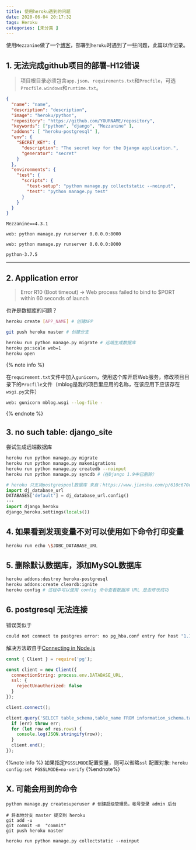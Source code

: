 ```yaml
---
title: 使用heroku遇到的问题
date: 2020-06-04 20:17:32
tags: Heroku
categories: [未分类 ]
---
```



使用`Mezzanine`做了一个[博客](../Django的CMS框架)，部署到`heroku`时遇到了一些问题，此篇以作记录。

<!-- more -->



## 1. 无法完成github项目的部署-H12错误

> 项目根目录必须包含`app.json`、`requirements.txt`和`Procfile`，可选`Procfile.windows`和`runtime.txt`。

```json app.json
{
  "name": "name",
  "description": "description",
  "image": "heroku/python",
  "repository": "https://github.com/YOURNAME/repository",
  "keywords": ["python", "django", "Mezzanine" ],
  "addons": [ "heroku-postgresql" ],
  "env": {
    "SECRET_KEY": {
      "description": "The secret key for the Django application.",
      "generator": "secret"
    }
  },
  "environments": {
    "test": {
      "scripts": {
        "test-setup": "python manage.py collectstatic --noinput",
        "test": "python manage.py test"
      }
    }
  }
}
```

```text requirements.txt
Mezzanine==4.3.1
```

```text Procfile
web: python manage.py runserver 0.0.0.0:8000
```

```text Procfile.windows
web: python manage.py runserver 0.0.0.0:8000
```

```text requirements.txt
python-3.7.5
```

---

## 2. Application error

> Error R10 (Boot timeout) -> Web process failed to bind to $PORT within 60 seconds of launch


也许是数据库的问题？
```bash
heroku create [APP_NAME] # 创建APP

git push heroku master # 创建分支

heroku run python manage.py migrate # 远端生成数据库
heroku ps:scale web=1
heroku open
```

{% note info %}

在`requirement.txt`文件中加入`gunicorn`，使用这个库开启Web服务，修改项目目录下的`Procfile`文件（mblog是我的项目里应用的名称，在该应用下应该存在`wsgi.py`文件）

```bash Procfile
web: gunicorn mblog.wsgi --log-file -
```


{% endnote %}


## 3. no such table: django_site

尝试生成远端数据库
```bash 
heroku run python manage.py migrate
heroku run python manage.py makemigrations
heroku run python manage.py createdb --noinput
heroku run python manage.py syncdb #（在Django 1.9中已删除）
```

```python setting.py
# heroku 只支持postgrespool数据库 来自：https://www.jianshu.com/p/610c670eabed
import dj_database_url
DATABASES['default'] = dj_database_url.config()
···
import django_heroku
django_heroku.settings(locals())
```


## 4. 如果看到发现变量不对可以使用如下命令打印变量

```bash
heroku run echo \$JDBC_DATABASE_URL
```

## 5. 删除默认数据库，添加MySQL数据库

```bash
heroku addons:destroy heroku-postgresql
heroku addons:create cleardb:ignite
heroku config # 过程中可以使用 config 命令查看数据库 URL 是否修改成功
```

## 6. postgresql 无法连接

错误类似于
```bash
could not connect to postgres error: no pg_hba.conf entry for host "1.198.47.212", user "ijhjecdqztyvfo", database "d66rrjcr414em1", SSL off
```

解决方法取自于[Connecting in Node.js](https://devcenter.heroku.com/articles/heroku-postgresql#connecting-in-node-js)

```javascript
const { Client } = require('pg');

const client = new Client({
  connectionString: process.env.DATABASE_URL,
  ssl: {
    rejectUnauthorized: false
  }
});

client.connect();

client.query('SELECT table_schema,table_name FROM information_schema.tables;', (err, res) => {
  if (err) throw err;
  for (let row of res.rows) {
    console.log(JSON.stringify(row));
  }
  client.end();
});
```

{%note info %}
如果指定`PGSSLMODE`配置变量，则可以省略`ssl` 配置对象: `heroku config:set PGSSLMODE=no-verify`
{%endnote%}
## X. 可能会用到的命令

```
python manage.py createsuperuser # 创建超级管理员，帐号登录 admin 后台

# 将本地分支 master 提交到 heroku 
git add -u
git commit -m  "commit"
git push heroku master

heroku run python manage.py collectstatic --noinput 

```